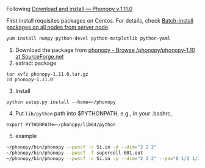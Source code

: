 Following [Download and install — Phonopy v.1.11.0](https://atztogo.github.io/phonopy/install.html)

First install requisites packages on Centos. For details, check [Batch-install packages on all nodes from server node](miscellaneous_tips.md).

```sh
yum install numpy python-devel python-matplotlib python-yaml
```

1. Download the package from  [phonopy - Browse /phonopy/phonopy-1.10 at SourceForge.net](https://sourceforge.net/projects/phonopy/files/phonopy/phonopy-1.10/)
2. extract package
```
tar xvfz phonopy-1.11.0.tar.gz
cd phonopy-1.11.0
```
3. Install
```
python setup.py install --home=~/phonopy
```
4. Put `lib/python` path into $PYTHONPATH, e.g., in your .bashrc,
```
export PYTHONPATH=~/phonopy/lib64/python
```
5. example
```sh
~/phonopy/bin/phonopy --pwscf -c Si.in -d --dim="2 2 2"
~/phonopy/bin/phonopy --pwscf -f supercell-001.out
~/phonopy/bin/phonopy --pwscf -c Si.in -p --dim="2 2 2" --pa="0 1/2 1/2 1/2 0 1/2 1/2 1/2 0" --band="1/2 1/2 1/2 0 0 0 1/2 0 1/2"
```